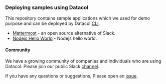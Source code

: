 ### Deploying samples using Datacol

This repository contains sample applications which we used for demo purpose and can be deployed by Datacol [CLI](http://datacol.io/docs/cli).

* [Mattermost](https://github.com/datacol-io/samples/tree/master/mattermost) - an open source alternative of Slack.
* [Nodejs Hello World](https://github.com/datacol-io/samples/tree/master/nodejs-hello-world) - Nodejs hello world.

#### Community

We have a growing community of companies and individuals who are using Datacol. Please join our public Slack [channel](https://slackpass.io/datacol).

If you have any questions or suggestions, Please open an [issue](https://github.com/datacol-io/samples/issues/new).


